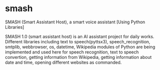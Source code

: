 # smash

SMASH (Smart Assistant Host), a smart voice assistant [Using Python Libraries]

SMASH 1.0 (smart assistant host) is an AI assistant project for daily works. Different libraries including text to speech(pyttsx3), speech_recognition, smtplib, webbrowser, os, datetime, Wikipedia modules of Python are being implemented and used here for speech recognition, text to speech convertion, getting information from Wikipedia, getting information about date and time, opening different websites as commanded.
